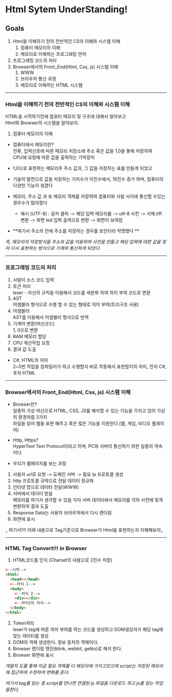# Html Sytem UnderStanding!

## Goals

1. Html을 이해하기 전의 전반적인 CS의 이해와 시스템 이해
   1. 컴퓨터 메모리의 이해
   1. 메모리로 이해하는 프로그래밍 언어
1. 프로그래밍 코드의 처리
1. Browser에서의 Front_End(Html, Css, js) 시스템 이해
   1. WWW
   1. 브라우저 통신 과정
   1. 메모리로 이해하는 HTML 시스템

---

### Html을 이해하기 전의 전반적인 CS의 이해와 시스템 이해

HTML을 시작하기전에 컴포터 메모리 및 구조에 대해서 알아보고  
Html와 Browser의 시스템을 알아보자.

1. 컴퓨터 메모리의 이해

- 컴퓨터에서 메모리란?  
  전류, 입력신호에 따른 메모리 저장소에 주소 혹은 값을 1,0을 통해 저장하여  
  CPU에 요청에 따른 값을 출력하는 기억장치

- 1,0으로 표현하는 메모리주 주소 값과, 그 값을 저장하는 표를 만들게 되었고
- 기술의 발전으로 값을 저장하는 가지수가 이진수에서, 16진수 증가 하며, 컴퓨터의 다양한 기능이 생겼다
- 메모리, 주소 값 과 또 메모리 객체를 저장하여 컴퓨터와 사람 사이에 통신할 수있는 경우수가 많아졌다
  - 예시 (UTF-8) : 글자 클릭 -> 해당 입력 메모리를 -> utf-8 사전 -> 서체.tiff 변환 -> 화면 led 입력 출력으로 변환 -> 화면이 보여짐
- **여기서 주소의 안에 주소를 저장하는 경우를 포인터라 작명했다 **

_즉, 메모리의 저장방식을 주소와 값을 이용하여 사전을 만들고 해당 입력에 대한 값을 찾아 다시 표현하는 방식으로 기계와 통신하게 되었다._

---

### 프로그래밍 코드의 처리

1. 사람이 소스 코드 입력
1. 토큰 처리  
   lexer - 자신의 규칙을 이용해서 코드를 세분화 하여 의미 부여 코드로 변환
1. AST  
   어셈블러 형식으로 수행 할 수 있는 형태로 의미 부여(트리구조 사용)
1. 어셈블러  
   AST를 이용해서 어셈블러 형식으로 번역
1. 기계어 변환(머신코드)  
   1, 0으로 변환
1. RAM 메모리 할당
1. CPU 계산작업 요청
1. 결과 값 도출

- C#, HTML의 차이  
  2~5번 작업을 컴파일러가 하고 수행할지 바로 작동해서 표현할지의 차이, 전자 C#, 후자 HTML

---

### Browser에서의 Front_End(Html, Css, js) 시스템 이해

- Browser란?  
  일종의 가상 머신으로 HTML, CSS, JS를 해석할 수 있는 기능을 가지고 있어 가상의 환경처럼 3가지  
  파일을 읽어 웹을 표현 해주고 혹은 많은 기능을 지원한다.(웹, 게임, 비디오 플레이어)

- Http, Https?  
  HyperText Text Protocol이라고 하며, PC와 서버의 통신하기 위한 일종의 약속이다.

- 우리가 웹페이지를 보는 과정

1. 사용자 url로 요청 -> 도메인 서버 -> 필요 ip 프로토콜 생성
1. http 프로토콜 규약으로 전달 데이터 정규화
1. 인터넷 망으로 데이터 전달(WWW)
1. 서버에서 데이터 받음  
   메모리를 여기서 생각할 수 있음 각자 서버 데이터에서 메모리를 각자 사전에 맞게 변환하여 결과 도출
1. Response Data는 사용자 브라우져에서 다시 랜더링
1. 화면에 표시

_ 여기서!!!! 아래 내용으로 Tag기준으로 Browser가 Html을 표현하는지 이해해보자_

---

### HTML Tag Convert!!! in Browser

1. HTML코드를 인식 (Charset의 내용으로 2진수 저장)

```html
<--시작-->
<html>
  <head></head>
  <--자식 1-->
  <body>
    <--자식 2-->
    <div></div>
    <--자식2의 자식-->
  </body>
</html>
```

2. Token처리  
   lexer가 tag에 따른 의미 부여를 하는 코드를 생성하고 DOM생성자가 해당 tag에 맞는 데이터를 생성
1. DOM의 객체 생성한다. 정보 뭉치의 객체이다.
1. Browser 랜더링 엔진(blink, webkit, getko)로 해석 한다.
1. Browser 화면에 표시

_개발자 도를 통해 지금 필요 객체를 다 메모리에 가지고있으며 script는 저장된 메모리에 접근하여 수정하여 변화를 준다._

_여기서 tag를 읽는 중 script를 만나면 연결된 js 파일을 다운로드 하고 js를 읽는 작업을한다._
